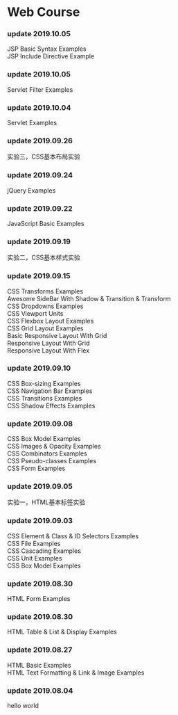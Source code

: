 # Web Course
### update 2019.10.05
JSP Basic Syntax Examples   
JSP Include Directive Example
### update 2019.10.05
Servlet Filter Examples
### update 2019.10.04
Servlet Examples
### update 2019.09.26
实验三，CSS基本布局实验
### update 2019.09.24
jQuery Examples
### update 2019.09.22
JavaScript Basic Examples
### update 2019.09.19
实验二，CSS基本样式实验    
### update 2019.09.15
CSS Transforms Examples   
Awesome SideBar With Shadow & Transition & Transform   
CSS Dropdowns Examples   
CSS Viewport Units   
CSS Flexbox Layout Examples   
CSS Grid Layout Examples   
Basic Responsive Layout With Grid   
Responsive Layout With Grid   
Responsive Layout With Flex   
### update 2019.09.10
CSS Box-sizing Examples   
CSS Navigation Bar Examples   
CSS Transitions Examples   
CSS Shadow Effects Examples
### update 2019.09.08
CSS Box Model Examples   
CSS Images & Opacity Examples   
CSS Combinators Examples   
CSS Pseudo-classes Examples   
CSS Form Examples
### update 2019.09.05
实验一，HTML基本标签实验   
### update 2019.09.03
CSS Element & Class & ID Selectors Examples   
CSS File Examples   
CSS Cascading Examples   
CSS Unit Examples   
CSS Box Model Examples 
### update 2019.08.30
HTML Form Examples
### update 2019.08.30
HTML Table & List & Display Examples
### update 2019.08.27
HTML Basic Examples   
HTML Text Formatting & Link & Image Examples
### update 2019.08.04
hello world